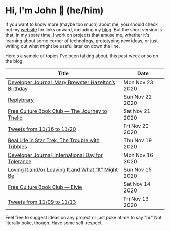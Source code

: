 # Hi, I'm John 👋 (he/him)

If you want to know more (maybe too much) about me, you should check out my [website](https://john.colagioia.net/) for links onward, including my [blog](https://john.colagioia.net/blog).  But the short version is that, in my spare time, I work on projects that amuse me, whether it's learning about some corner of technology, prototyping new ideas, or just writing out what might be useful later on down the line.

Here's a sample of topics I've been talking about, this past week or so on the blog.

|Title|Date|
|-----|-------|
|[Developer Journal, Mary Brewster Hazelton’s Birthday](https://john.colagioia.net/blog/2020/11/23/hazelton.html)|Mon Nov 23 2020|
|[Replybrary](https://john.colagioia.net/blog/2020/11/22/replybrary.html)|Sun Nov 22 2020|
|[Free Culture Book Club — The Journey to Thelio](https://john.colagioia.net/blog/2020/11/21/thelio.html)|Sat Nov 21 2020|
|[Tweets from 11/16 to 11/20](https://john.colagioia.net/blog/media/2020/11/20/week.html)|Fri Nov 20 2020|
|[Real Life in Star Trek, The Trouble with Tribbles](https://john.colagioia.net/blog/2020/11/19/trouble.html)|Thu Nov 19 2020|
|[Developer Journal, International Day for Tolerance](https://john.colagioia.net/blog/2020/11/16/tolerance.html)|Mon Nov 16 2020|
|[Loving It and/or Leaving It and What “It” Might Be](https://john.colagioia.net/blog/2020/11/15/love-leave.html)|Sun Nov 15 2020|
|[Free Culture Book Club — Elvie](https://john.colagioia.net/blog/2020/11/14/elvie.html)|Sat Nov 14 2020|
|[Tweets from 11/09 to 11/13](https://john.colagioia.net/blog/media/2020/11/13/week.html)|Fri Nov 13 2020|

Feel free to suggest ideas on any project or just poke at me to say "hi." Not literally poke, though. Have some self-respect.
